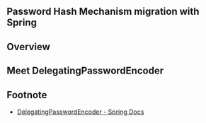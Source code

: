 Password Hash Mechanism migration with Spring
---

## Overview

## Meet DelegatingPasswordEncoder

Footnote
---
 - [DelegatingPasswordEncoder - Spring Docs](https://docs.spring.io/spring-security/site/docs/current/reference/htmlsingle/#pe-dpe)